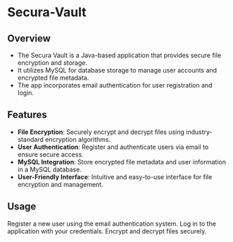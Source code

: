 # Secura-Vault



## Overview

- The Secura Vault is a Java-based application that provides secure file encryption and storage.
- It utilizes MySQL for database storage to manage user accounts and encrypted file metadata. 
- The app incorporates email authentication for user registration and login.

## Features

- **File Encryption**: Securely encrypt and decrypt files using industry-standard encryption algorithms.
- **User Authentication**: Register and authenticate users via email to ensure secure access.
- **MySQL Integration**: Store encrypted file metadata and user information in a MySQL database.
- **User-Friendly Interface**: Intuitive and easy-to-use interface for file encryption and management.

## Usage

Register a new user using the email authentication system.
Log in to the application with your credentials.
Encrypt and decrypt files securely.
